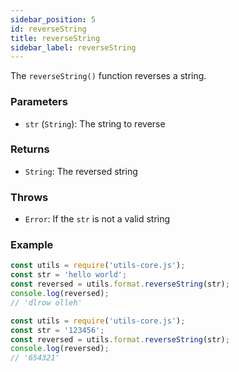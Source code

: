 ```yaml
---
sidebar_position: 5
id: reverseString
title: reverseString
sidebar_label: reverseString
---
```


The `reverseString()` function reverses a string.
### Parameters

- `str` (`String`): The string to reverse

### Returns

- `String`: The reversed string

### Throws

- `Error`: If the `str` is not a valid string

### Example

```js
const utils = require('utils-core.js');
const str = 'hello world';
const reversed = utils.format.reverseString(str);
console.log(reversed); 
// 'dlrow olleh'
```
```js
const utils = require('utils-core.js');
const str = '123456';
const reversed = utils.format.reverseString(str);
console.log(reversed); 
// '654321'
```
